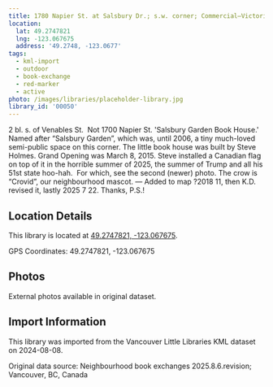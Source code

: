 ```yaml
---
title: 1780 Napier St. at Salsbury Dr.; s.w. corner; Commercial—Victoria Dr.
location:
  lat: 49.2747821
  lng: -123.067675
  address: '49.2748, -123.0677'
tags:
  - kml-import
  - outdoor
  - book-exchange
  - red-marker
  - active
photo: /images/libraries/placeholder-library.jpg
library_id: '00050'
---
```

2 bl. s. of Venables St.  Not 1700 Napier St.
'Salsbury Garden Book House.'  Named after “Salsbury Garden”, which was, until 2006, a tiny much-loved semi-public space on this corner.
 The little book house was built by Steve Holmes.
 Grand Opening was March 8, 2015. 
Steve installed a Canadian flag on top of it in the horrible summer of 2025, the summer of Trump and all his 51st state hoo-hah.  
For which, see the second (newer) photo.
The crow is “Crovid”, our neighbourhood mascot. 
— Added to map ?2018 11, then K.D. revised it, lastly 2025 7 22. Thanks, P.S.!

## Location Details

This library is located at [49.2747821, -123.067675](https://www.google.com/maps?q=49.2747821,-123.067675).

GPS Coordinates: 49.2747821, -123.067675

## Photos

External photos available in original dataset.

## Import Information

This library was imported from the Vancouver Little Libraries KML dataset on 2024-08-08.

Original data source: Neighbourhood book exchanges 2025.8.6.revision; Vancouver, BC, Canada
